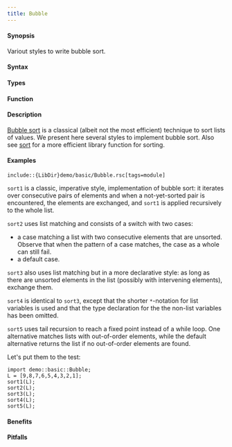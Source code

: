 ```yaml
---
title: Bubble
---
```


#### Synopsis

Variout styles to write bubble sort.

#### Syntax

#### Types

#### Function

#### Description

[Bubble sort](http://en.wikipedia.org/wiki/Bubble_sort) is a classical (albeit not the most efficient) technique to sort lists of values.
We present here several styles to implement bubble sort. 
Also see [sort]((Library:List-sort)) for a more efficient library function for sorting.

#### Examples

```rascal
include::{LibDir}demo/basic/Bubble.rsc[tags=module]
```
                
`sort1` is a classic, imperative style, implementation of bubble sort: it iterates over consecutive pairs of elements and
when a not-yet-sorted pair is encountered, the elements are exchanged, and `sort1` is applied recursively to the whole list.

`sort2` uses list matching and consists of a switch with two cases:

*  a case matching a list with two consecutive elements that are unsorted. Observe that when the pattern of a case matches,
   the case as a whole can still fail.
*  a default case.


`sort3` also uses list matching but in a more declarative style: as long as there are unsorted elements in the list (possibly with intervening elements), exchange them.

`sort4` is identical to `sort3`, except that the shorter `*`-notation for list variables is used and that the type declaration for the
the non-list variables has been omitted.

`sort5` uses tail recursion to reach a fixed point instead of a while loop. One alternative matches lists with out-of-order elements, while the default alternative returns the list if no out-of-order elements are found.

Let's put them to the test:
```rascal-shell
import demo::basic::Bubble;
L = [9,8,7,6,5,4,3,2,1];
sort1(L);
sort2(L);
sort3(L);
sort4(L);
sort5(L);
```


#### Benefits

#### Pitfalls

